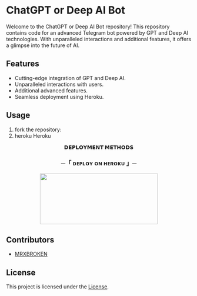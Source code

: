 # ChatGPT or Deep AI Bot

Welcome to the ChatGPT or Deep AI Bot repository! This repository contains code for an advanced Telegram bot powered by GPT and Deep AI technologies. With unparalleled interactions and additional features, it offers a glimpse into the future of AI.

## Features

- Cutting-edge integration of GPT and Deep AI.
- Unparalleled interactions with users.
- Additional advanced features.
- Seamless deployment using Heroku.

## Usage

1. fork the repository:
2. heroku Heroku

<p align="center">
<b>𝗗𝗘𝗣𝗟𝗢𝗬𝗠𝗘𝗡𝗧 𝗠𝗘𝗧𝗛𝗢𝗗𝗦</b>
</p>

<h3 align="center">
    ─「 ᴅᴇᴩʟᴏʏ ᴏɴ ʜᴇʀᴏᴋᴜ 」─
</h3>

<p align="center"><a href="https://dashboard.heroku.com/new?template=https://github.com/mrxbroken011/EQUROBOT"> <img src="https://img.shields.io/badge/TU PHIR AAGYA BSDK-black?style=for-the-badge&logo=heroku" width="320" height="138.45"/></a></p>




## Contributors

- [MRXBROKEN](https://github.com/MRXBROKEN011)

## License

This project is licensed under the [ License](LICENSE).
